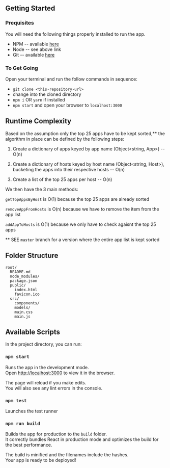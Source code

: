 ## Getting Started

### Prequisites
You will need the following things properly installed to run the app.

* NPM  -- available [here](http://blog.npmjs.org/post/85484771375/how-to-install-npm)
* Node -- see above link
* Git  -- available [here](https://git-scm.com/book/en/v2/Getting-Started-Installing-Git)

### To Get Going
Open your terminal and run the follow commands in sequence:

* `git clone <this-repository-url>`
* change into the cloned directory
* `npm i` OR `yarn` if installed
* `npm start` and open your browser to `localhost:3000`

## Runtime Complexity

Based on the assumption only the top 25 apps have to be kept sorted,**
the algorithm in place can be defined by the following steps:

1. Create a dictionary of apps keyed by app name (Object<string, App>) -- O(n)

2. Create a dictionary of hosts keyed by host name (Object<string, Host>),
   bucketing the apps into their respective hosts -- O(n)

3. Create a list of the top 25 apps per host -- O(n)

We then have the 3 main methods:

`getTopAppsByHost` is O(1) because the top 25 apps are already sorted

`removeAppFromHosts` is O(n) because we have to remove the item from the app list

`addAppToHosts` is O(1) because we only have to check agaisnt the top 25 apps

** SEE `master` branch for a version where the entire app list is kept sorted

## Folder Structure

```
root/
  README.md
  node_modules/
  package.json
  public/
    index.html
    favicon.ico
  src/
    components/
    models/
    main.css
    main.js
```

## Available Scripts

In the project directory, you can run:

### `npm start`

Runs the app in the development mode.<br>
Open [http://localhost:3000](http://localhost:3000) to view it in the browser.

The page will reload if you make edits.<br>
You will also see any lint errors in the console.

### `npm test`

Launches the test runner<br>

### `npm run build`

Builds the app for production to the `build` folder.<br>
It correctly bundles React in production mode and optimizes the build for the best performance.

The build is minified and the filenames include the hashes.<br>
Your app is ready to be deployed!
